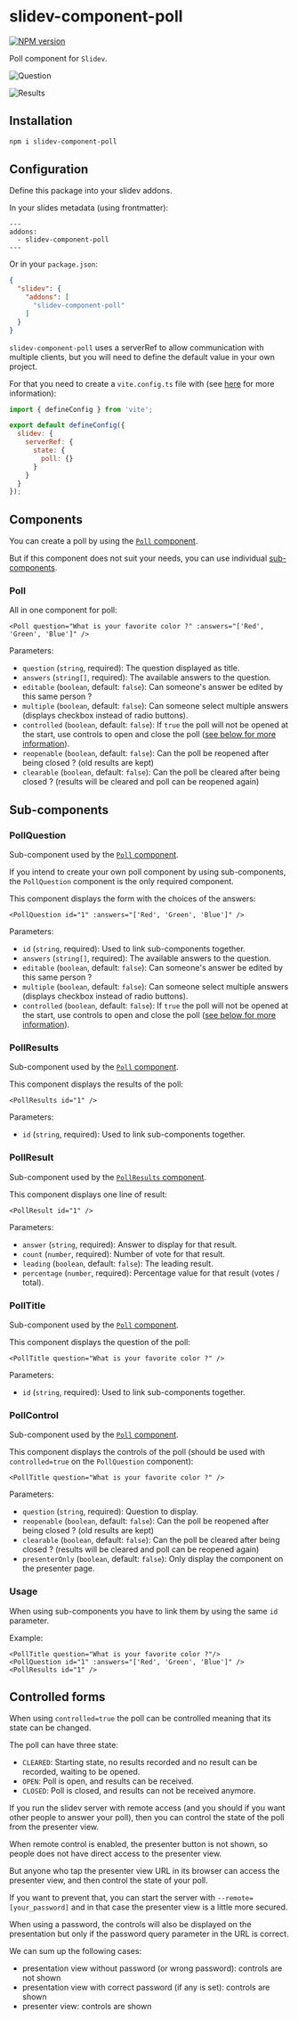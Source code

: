 # slidev-component-poll

[![NPM version](https://img.shields.io/npm/v/slidev-component-poll?color=3AB9D4&label=)](https://www.npmjs.com/package/slidev-component-poll)

Poll component for `Slidev`.

![Question](./assets/question.png)

![Results](./assets/results.png)

## Installation

```bash
npm i slidev-component-poll
```

## Configuration

Define this package into your slidev addons.

In your slides metadata (using frontmatter):
```
---
addons:
  - slidev-component-poll
---
```

Or in your `package.json`:
```json
{
  "slidev": {
    "addons": [
      "slidev-component-poll"
    ]
  }
}
```

`slidev-component-poll` uses a serverRef to allow communication with multiple clients, but you will need to define the default value in your own project.

For that you need to create a `vite.config.ts` file with (see [here](https://sli.dev/custom/config-vite.html) for more information):
```js
import { defineConfig } from 'vite';

export default defineConfig({
  slidev: {
    serverRef: {
      state: {
        poll: {}
      }
    }
  }
});
```

## Components

You can create a poll by using the [`Poll` component](#poll).

But if this component does not suit your needs, you can use individual [sub-components](#sub-components).

### Poll

All in one component for poll:
```vue
<Poll question="What is your favorite color ?" :answers="['Red', 'Green', 'Blue']" />
```

Parameters:

* `question` (`string`, required): The question displayed as title.
* `answers` (`string[]`, required): The available answers to the question.
* `editable` (`boolean`, default: `false`): Can someone's answer be edited by this same person ?
* `multiple` (`boolean`, default: `false`): Can someone select multiple answers (displays checkbox instead of radio buttons).
* `controlled` (`boolean`, default: `false`): If `true` the poll will not be opened at the start, use controls to open and close the poll ([see below for more information](#controlled-forms)).
* `reopenable` (`boolean`, default: `false`): Can the poll be reopened after being closed ? (old results are kept)
* `clearable` (`boolean`, default: `false`): Can the poll be cleared after being closed ? (results will be cleared and poll can be reopened again)

## Sub-components

### PollQuestion

Sub-component used by the [`Poll` component](#poll).

If you intend to create your own poll component by using sub-components, the `PollQuestion` component is the only required component.

This component displays the form with the choices of the answers:
```vue
<PollQuestion id="1" :answers="['Red', 'Green', 'Blue']" />
```

Parameters:
* `id` (`string`, required): Used to link sub-components together.
* `answers` (`string[]`, required): The available answers to the question.
* `editable` (`boolean`, default: `false`): Can someone's answer be edited by this same person ?
* `multiple` (`boolean`, default: `false`): Can someone select multiple answers (displays checkbox instead of radio buttons).
* `controlled` (`boolean`, default: `false`): If `true` the poll will not be opened at the start, use controls to open and close the poll ([see below for more information](#controlled-forms)).

### PollResults

Sub-component used by the [`Poll` component](#poll).

This component displays the results of the poll:
```vue
<PollResults id="1" />
```

Parameters:
* `id` (`string`, required): Used to link sub-components together.

### PollResult

Sub-component used by the [`PollResults` component](#pollresults).

This component displays one line of result:
```vue
<PollResult id="1" />
```

Parameters:
* `answer` (`string`, required): Answer to display for that result.
* `count` (`number`, required): Number of vote for that result.
* `leading` (`boolean`, default: `false`): The leading result.
* `percentage` (`number`, required): Percentage value for that result (votes / total).

### PollTitle

Sub-component used by the [`Poll` component](#poll).

This component displays the question of the poll:
```vue
<PollTitle question="What is your favorite color ?" />
```

Parameters:
* `id` (`string`, required): Used to link sub-components together.

### PollControl

Sub-component used by the [`Poll` component](#poll).

This component displays the controls of the poll (should be used with `controlled=true` on the `PollQuestion` component):
```vue
<PollTitle question="What is your favorite color ?" />
```

Parameters:
* `question` (`string`, required): Question to display.
* `reopenable` (`boolean`, default: `false`): Can the poll be reopened after being closed ? (old results are kept)
* `clearable` (`boolean`, default: `false`): Can the poll be cleared after being closed ? (results will be cleared and poll can be reopened again)
* `presenterOnly` (`boolean`, default: `false`): Only display the component on the presenter page.

### Usage

When using sub-components you have to link them by using the same `id` parameter.

Example:
```vue
<PollTitle question="What is your favorite color ?"/>
<PollQuestion id="1" :answers="['Red', 'Green', 'Blue']" />
<PollResults id="1" />
```

## Controlled forms

When using `controlled=true` the poll can be controlled meaning that its state can be changed.

The poll can have three state:
* `CLEARED`: Starting state, no results recorded and no result can be recorded, waiting to be opened.
* `OPEN`: Poll is open, and results can be received.
* `CLOSED`: Poll is closed, and results can not be received anymore.

If you run the slidev server with remote access (and you should if you want other people to answer your poll), then you can control the state of the poll from the presenter view.

When remote control is enabled, the presenter button is not shown, so people does not have direct access to the presenter view.

But anyone who tap the presenter view URL in its browser can access the presenter view, and then control the state of your poll.

If you want to prevent that, you can start the server with `--remote=[your_password]` and in that case the presenter view is a little more secured.

When using a password, the controls will also be displayed on the presentation but only if the password query parameter in the URL is correct.

We can sum up the following cases:

* presentation view without password (or wrong password): controls are not shown
* presentation view with correct password (if any is set): controls are shown
* presenter view: controls are shown
